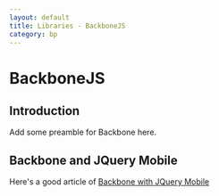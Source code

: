 ```yaml
---
layout: default
title: Libraries - BackboneJS
category: bp
---
```

# BackboneJS

## Introduction
Add some preamble for Backbone here.

## Backbone and JQuery Mobile
Here's a good article of [Backbone with JQuery Mobile](http://coenraets.org/blog/2012/03/using-backbone-js-with-jquery-mobile/)
